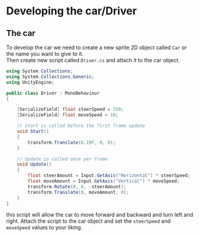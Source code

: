 # Developing the car/Driver

## The car

To develop the car we need to create a new sprite 2D object called `Car` or the name you want to give to it.\
Then create new script called `Driver.cs` and attach it to the car object.

```csharp
using System.Collections;
using System.Collections.Generic;
using UnityEngine;

public class Driver : MonoBehaviour
{

    [SerializeField] float steerSpeed = 150;
    [SerializeField] float moveSpeed = 10;

    // Start is called before the first frame update
    void Start()
    {
        transform.Translate(6.19f, 0, 0);
    }

    // Update is called once per frame
    void Update()
    {
        float steerAmount = Input.GetAxis("Horizontal") * steerSpeed;
        float moveAmount = Input.GetAxis("Vertical") * moveSpeed;
        transform.Rotate(0, 0, -steerAmount);
        transform.Translate(0, moveAmount, 0);
    }
}
```

this script will allow the car to move forward and backward and turn left and right.
Attach the script to the car object and set the `steerSpeed` and `moveSpeed` values to your liking.